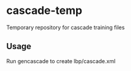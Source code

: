 # cascade-temp

Temporary repository for cascade training files

## Usage

Run gencascade to create lbp/cascade.xml
